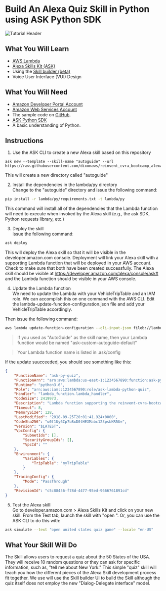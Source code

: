 Build An Alexa Quiz Skill in Python using ASK Python SDK
=============

![Tutorial Header](https://m.media-amazon.com/images/G/01/mobile-apps/dex/alexa/alexa-skills-kit/tutorials/fact/header._TTH_.png)

## What You Will Learn
*  [AWS Lambda](http://aws.amazon.com/lambda)
*  [Alexa Skills Kit (ASK)](https://developer.amazon.com/alexa-skills-kit)
*  Using the [Skill builder (beta)](https://developer.amazon.com/public/solutions/alexa/alexa-skills-kit/docs/ask-define-the-vui-with-gui)
*  Voice User Interface (VUI) Design

## What You Will Need
*  [Amazon Developer Portal Account](http://developer.amazon.com)
*  [Amazon Web Services Account](http://aws.amazon.com/)
*  The sample code on [GitHub](https://github.com/dixonaws/autoguide).
*  [ASK Python SDK](https://github.com/alexa/alexa-skills-kit-sdk-for-python)
*  A basic understanding of Python.

## Instructions
1. Use the ASK CLI to create a new Alexa skill based on this repository<br>
```
ask new --template --skill-name "autoguide" --url https://raw.githubusercontent.com/dixonaws/reinvent_cvra_bootcamp_alexaskill/master/alexaskills.json
```

This will create a new directory called "autoguide"
 
2. Install the dependencies in the lambda/py directory<br>
Change to the "autoguide" directory and issue the following command:
```bash
pip install -r lambda/py/requirements.txt -t lambda/py

```
This command will install all of the dependencies that the Lambda function will need to execute 
when invoked by the Alexa skill (e.g., the ask SDK, Python requests library, etc.)

3. Deploy the skill<br>
Issue the following command:
```bash
ask deploy
```

This will deploy the Alexa skill so that it will be visible in the developer.amazon.com 
console. Deployment will link your Alexa skill with a supporting Lambda function that will 
be deployed in your AWS account. Check to make sure that both have been created successfully. The
Alexa skill should be visible at https://developer.amazon.com/alexa/console/ask# and the Lambda
function should be visible in your AWS console.

4. Update the Lambda function<br>
We need to update the Lambda with your VehicleTripTable and an IAM role. We can accomplish
this on one command with the AWS CLI. Edit the lambda-update-function-configuration.json file 
and add your VehicleTripTable accordingly.

Then issue the following command:
```bash
aws lambda update-function-configuration --cli-input-json fileb://lambda-configuration.json --function-name <your_lambda_function>
```

> If you used as "AutoGuide" as the skill name, then your Lambda function would be named "ask-custom-autoguide-default"

> Your Lambda function name is listed in .ask/config   

If the update suucceeded, you should see something like this:
```json
{
    "FunctionName": "ask-py-quiz",
    "FunctionArn": "arn:aws:lambda:us-east-1:1234567890:function:ask-py-quiz",
    "Runtime": "python3.6",
    "Role": "arn:aws:iam::1234567890:role/ask-lambda-python-quiz",
    "Handler": "lambda_function.lambda_handler",
    "CodeSize": 2419973,
    "Description": "Lambda function supporting the reinvent-cvra-bootcamp Alexa skill",
    "Timeout": 8,
    "MemorySize": 128,
    "LastModified": "2018-09-25T20:01:41.924+0000",
    "CodeSha256": "u0f1Uy6Cp7b8xD0tHEXMabc123psbKR5U=",
    "Version": "$LATEST",
    "VpcConfig": {
        "SubnetIds": [],
        "SecurityGroupIds": [],
        "VpcId": ""
    },
    "Environment": {
        "Variables": {
            "TripTable": "myTripTable"
        }
    },
    "TracingConfig": {
        "Mode": "PassThrough"
    },
    "RevisionId": "c5c88456-f78d-4477-95ed-9666761891cd"
}

```

5. Test the Alexa skill<br>
Go to developer.amazon.com > Alexa Skills Kit and click on your new skill. From the Test tab,
launch the skill with "open <skill name>". Or, you can use the ASK CLI to do this with:
```bash
ask simulate --text "open united states quiz game" --locale "en-US"
```

## What Your Skill Will Do
The Skill allows users to request a quiz about the 50 States of the USA. They will 
receive 10 random questions or they can ask for specific information, such as, "tell me 
about New York." This simple "quiz" skill will teach you how the different pieces of the 
Alexa Skill development process fit together. We use will use the Skill builder UI to 
build the Skill although the quiz itself does not employ the new "Dialog-Delegate 
interface" model.


